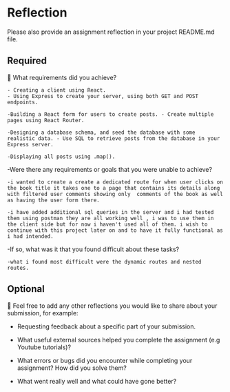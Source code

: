 # Reflection

Please also provide an assignment reflection in your project README.md file.

## Required

🎯 What requirements did you achieve?

    - Creating a client using React.
    - Using Express to create your server, using both GET and POST endpoints.

    -Building a React form for users to create posts. - Create multiple pages using React Router.

    -Designing a database schema, and seed the database with some realistic data. - Use SQL to retrieve posts from the database in your Express server.

    -Displaying all posts using .map().

-Were there any requirements or goals that you were unable to achieve?

    -i wanted to create a create a dedicated route for when user clicks on the book title it takes one to a page that contains its details along with filtered user comments showing only  comments of the book as well as having the user form there.

    -i have added additional sql queries in the server and i had tested them using postman they are all working well , i was to use them in the client side but for now i haven't used all of them. i wish to continue with this project later on and to have it fully functional as i had intended.

-If so, what was it that you found difficult about these tasks?

    -what i found most difficult were the dynamic routes and nested routes.

## Optional

🏹 Feel free to add any other reflections you would like to share about your submission, for example:

- Requesting feedback about a specific part of your submission.

- What useful external sources helped you complete the assignment (e.g Youtube tutorials)?

- What errors or bugs did you encounter while completing your assignment? How did you solve them?

- What went really well and what could have gone better?
